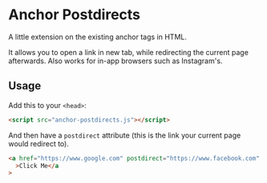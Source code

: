 # Anchor Postdirects

A little extension on the existing anchor tags in HTML.

It allows you to open a link in new tab, while redirecting the current page afterwards. Also works for in-app browsers such as Instagram's.

## Usage

Add this to your `<head>`:

```html
<script src="anchor-postdirects.js"></script>
```

And then have a `postdirect` attribute (this is the link your current page would redirect to).

```html
<a href="https://www.google.com" postdirect="https://www.facebook.com"
  >Click Me</a
>
```
